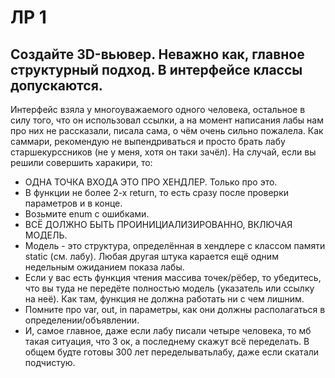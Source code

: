 # ЛР 1
## Создайте 3D-вьювер. Неважно как, главное структурный подход. В интерфейсе классы допускаются.

Интерфейс взяла у многоуважаемого одного человека, остальное в силу того, что он использовал ссылки, а на момент написания лабы нам про них не рассказали, 
писала сама, о чём очень сильно пожалела. Как саммари, рекомендую не выпендриваться и просто брать лабу старшекурссников (не у меня, хотя он таки зачёл). На случай, если вы решили совершить харакири, то:

* ОДНА ТОЧКА ВХОДА ЭТО ПРО ХЕНДЛЕР. Только про это. 
* В функции не более 2-х return, то есть сразу после проверки параметров и в конце.
* Возьмите enum с ошибками.
* ВСЁ ДОЛЖНО БЫТЬ ПРОИНИЦИАЛИЗИРОВАННО, ВКЛЮЧАЯ МОДЕЛЬ.
* Модель - это структура, определённая в хендлере с классом памяти static (см. лабу). Любая другая штука карается ещё одним недельным ожиданием показа лабы.
* Если у вас есть функция чтения массива точек/рёбер, то убедитесь, что вы туда не передёте полностью модель (указатель или ссылку на неё). Как там, функция не должна работать ни с чем лишним.
* Помните про var, out, in параметры, как они должны располагаться в определении/объявлении.
* И, самое главное, даже если лабу писали четыре человека, то мб такая ситуация, что 3 ок, а последнему скажут всё переделать. В общем будте готовы 300 лет переделыватьлабу, даже если скатали подчистую.
